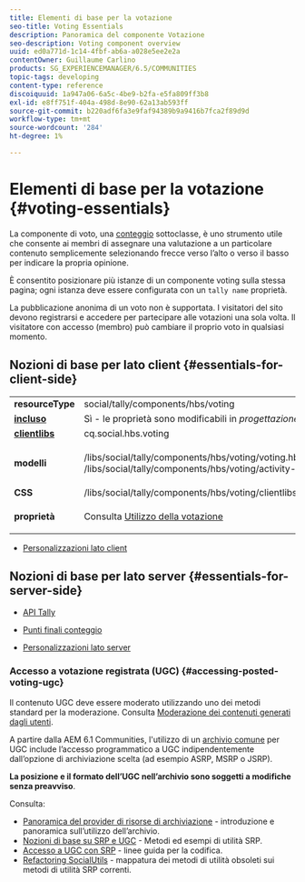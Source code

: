 ```yaml
---
title: Elementi di base per la votazione
seo-title: Voting Essentials
description: Panoramica del componente Votazione
seo-description: Voting component overview
uuid: ed0a771d-1c14-4fbf-ab6a-a028e5ee2e2a
contentOwner: Guillaume Carlino
products: SG_EXPERIENCEMANAGER/6.5/COMMUNITIES
topic-tags: developing
content-type: reference
discoiquuid: 1a947a06-6a5c-4be9-b2fa-e5fa809ff3b8
exl-id: e8ff751f-404a-498d-8e90-62a13ab593ff
source-git-commit: b220adf6fa3e9faf94389b9a9416b7fca2f89d9d
workflow-type: tm+mt
source-wordcount: '284'
ht-degree: 1%

---
```


# Elementi di base per la votazione {#voting-essentials}

La componente di voto, una [conteggio](tally.md) sottoclasse, è uno strumento utile che consente ai membri di assegnare una valutazione a un particolare contenuto semplicemente selezionando frecce verso l’alto o verso il basso per indicare la propria opinione.

È consentito posizionare più istanze di un componente voting sulla stessa pagina; ogni istanza deve essere configurata con un `tally name` proprietà.

La pubblicazione anonima di un voto non è supportata. I visitatori del sito devono registrarsi e accedere per partecipare alle votazioni una sola volta. Il visitatore con accesso (membro) può cambiare il proprio voto in qualsiasi momento.

## Nozioni di base per lato client {#essentials-for-client-side}

<table>
 <tbody>
  <tr>
   <td> <strong>resourceType</strong></td>
   <td>social/tally/components/hbs/voting</td>
  </tr>
  <tr>
   <td> <a href="scf.md#add-or-include-a-communities-component"><strong>incluso</strong></a></td>
   <td>Sì - le proprietà sono modificabili in <i>progettazione </i>modalità</td>
  </tr>
  <tr>
   <td> <a href="client-customize.md#clientlibs-for-scf"><strong>clientlibs</strong></a></td>
   <td> cq.social.hbs.voting</td>
  </tr>
  <tr>
   <td> <strong>modelli</strong></td>
   <td><p> /libs/social/tally/components/hbs/voting/voting.hbs<br /> /libs/social/tally/components/hbs/voting/activity-title.hbs</p> </td>
  </tr>
  <tr>
   <td><strong>CSS</strong></td>
   <td> /libs/social/tally/components/hbs/voting/clientlibs/votingcomponent.css</td>
  </tr>
  <tr>
   <td><strong>proprietà</strong></td>
   <td><p>Consulta <a href="voting.md">Utilizzo della votazione</a></p> </td>
  </tr>
 </tbody>
</table>

* [Personalizzazioni lato client](client-customize.md)

## Nozioni di base per lato server {#essentials-for-server-side}

* [API Tally](https://helpx.adobe.com/experience-manager/6-5/sites/developing/using/reference-materials/javadoc/com/adobe/cq/social/tally/client/api/package-summary.html)

* [Punti finali conteggio](https://helpx.adobe.com/experience-manager/6-5/sites/developing/using/reference-materials/javadoc/com/adobe/cq/social/tally/client/endpoints/package-summary.html)

* [Personalizzazioni lato server](server-customize.md)

### Accesso a votazione registrata (UGC) {#accessing-posted-voting-ugc}

Il contenuto UGC deve essere moderato utilizzando uno dei metodi standard per la moderazione.
Consulta [Moderazione dei contenuti generati dagli utenti](moderate-ugc.md).

A partire dalla AEM 6.1 Communities, l&#39;utilizzo di un [archivio comune](working-with-srp.md) per UGC include l’accesso programmatico a UGC indipendentemente dall’opzione di archiviazione scelta (ad esempio ASRP, MSRP o JSRP).

**La posizione e il formato dell’UGC nell’archivio sono soggetti a modifiche senza preavviso**.

Consulta:

* [Panoramica del provider di risorse di archiviazione](srp.md) - introduzione e panoramica sull’utilizzo dell’archivio.
* [Nozioni di base su SRP e UGC](srp-and-ugc.md) - Metodi ed esempi di utilità SRP.
* [Accesso a UGC con SRP](accessing-ugc-with-srp.md) - linee guida per la codifica.
* [Refactoring SocialUtils](socialutils.md) - mappatura dei metodi di utilità obsoleti sui metodi di utilità SRP correnti.

